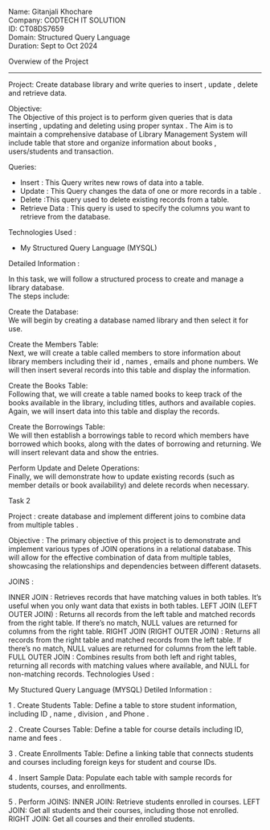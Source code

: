 Name: Gitanjali Khochare                                                                                                                                                           
Company: CODTECH IT SOLUTION                     
ID: CT08DS7659  
Domain: Structured Query Language                                                                                                                                                   
Duration: Sept to Oct 2024                                                                                                                                                            
  
Overwiew of the Project 
________________________________________________________________________________________________________________________________________________________________

Project: Create database library and write queries to insert , update , delete and retrieve data.

Objective:                                                                                                                                                                                
 The Objective of this project is to perform given queries that is data inserting , updating and deleting using proper syntax . The Aim is to maintain a comprehensive database of Library Management System will include table that store and organize information about books , users/students and transaction.  
 
Queries:                                                                                                                                                                                    
 - Insert :  This Query writes new rows of data into a table.                                                                                                                            
 - Update : This Query changes the data of one or more records in a table .                                                                                                                 
 - Delete :This query used to delete existing records from a table.                                                                                                                            
 - Retrieve Data : This query is used to specify the columns you want to retrieve from the database.

Technologies Used : 
- My Structured Query Language (MYSQL)

  
Detailed Information : 

 In this task, we will follow a structured process to create and manage a library database.                                                                                                
 The steps include:

Create the Database:                                                                                                                                                                     
 We will begin by creating a database named library and then select it for use.

Create the Members Table:                                                                                                                                                             
 Next, we will create a table called members to store information about library members including their id , names , emails and phone numbers.
 We will then insert several records into this table and display the information.

Create the Books Table:                                                                                                                                                           
 Following that, we will create a table named books to keep track of the books available in the library, including titles, authors and available copies.
 Again, we will insert data into this table and display the records.

Create the Borrowings Table:                                                                                                                                                               
 We will then establish a borrowings table to record which members have borrowed which books, along with the dates of borrowing and returning.
 We will insert relevant data and show the entries.

Perform Update and Delete Operations:                                                                                                                                              
 Finally, we will demonstrate how to update existing records (such as member details or book availability) and delete records when necessary.  



Task 2 



Project : create database and implement different joins to combine data from multiple tables .

Objective :
The primary objective of this project is to demonstrate and implement various types of JOIN operations in a relational database. This will allow for the effective combination of data from multiple tables, showcasing the relationships and dependencies between different datasets.

JOINS :

INNER JOIN : Retrieves records that have matching values in both tables. It’s useful when you only want data that exists in both tables.
LEFT JOIN (LEFT OUTER JOIN) : Returns all records from the left table and matched records from the right table. If there’s no match, NULL values are returned for columns from the right table.
RIGHT JOIN (RIGHT OUTER JOIN) : Returns all records from the right table and matched records from the left table. If there’s no match, NULL values are returned for columns from the left table.
FULL OUTER JOIN : Combines results from both left and right tables, returning all records with matching values where available, and NULL for non-matching records.
Technologies Used :

My Stuctured Query Language (MYSQL)
Detiled Information :

1 . Create Students Table:
Define a table to store student information, including ID , name , division , and Phone .

2 . Create Courses Table:
Define a table for course details including ID, name and fees .

3 . Create Enrollments Table:
Define a linking table that connects students and courses including foreign keys for student and course IDs.

4 . Insert Sample Data:
Populate each table with sample records for students, courses, and enrollments.

5 . Perform JOINS:
INNER JOIN: Retrieve students enrolled in courses.
LEFT JOIN: Get all students and their courses, including those not enrolled.
RIGHT JOIN: Get all courses and their enrolled students.
